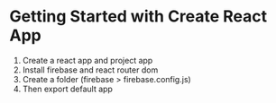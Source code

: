 # Getting Started with Create React App
1. Create a react app and project app
2. Install firebase and react router dom
3. Create a folder (firebase > firebase.config.js)
4. Then export default app

